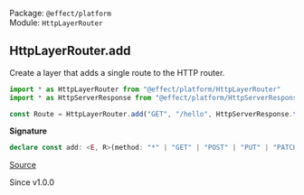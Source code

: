 Package: `@effect/platform`<br />
Module: `HttpLayerRouter`<br />

## HttpLayerRouter.add

Create a layer that adds a single route to the HTTP router.

```ts
import * as HttpLayerRouter from "@effect/platform/HttpLayerRouter"
import * as HttpServerResponse from "@effect/platform/HttpServerResponse"

const Route = HttpLayerRouter.add("GET", "/hello", HttpServerResponse.text("Hello, World!"))
```

**Signature**

```ts
declare const add: <E, R>(method: "*" | "GET" | "POST" | "PUT" | "PATCH" | "DELETE" | "OPTIONS", path: PathInput, handler: Effect.Effect<HttpServerResponse.HttpServerResponse, E, R> | ((request: HttpServerRequest.HttpServerRequest) => Effect.Effect<HttpServerResponse.HttpServerResponse, E, R>), options?: { readonly uninterruptible?: boolean | undefined; }) => Layer.Layer<never, never, HttpRouter | Type.From<"Requires", Exclude<R, Provided>> | Type.From<"Error", E>>
```

[Source](https://github.com/Effect-TS/effect/tree/main/packages/platform/src/HttpLayerRouter.ts#L273)

Since v1.0.0